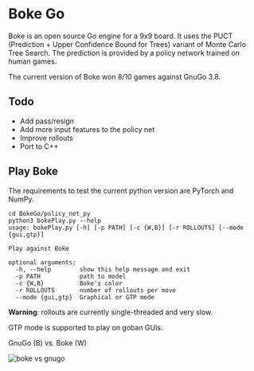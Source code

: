 # Boke Go
Boke is an open source Go engine for a 9x9 board.
It uses the PUCT (Prediction + Upper Confidence Bound for Trees)
variant of Monte Carlo Tree Search. The prediction is provided by a policy network trained on human games.

The current version of Boke won 8/10 games against GnuGo 3.8.

## Todo  
* Add pass/resign
* Add more input features to the policy net
* Improve rollouts 
* Port to C++

## Play Boke
The requirements to test the current python version are PyTorch and NumPy. 
```
cd BokeGo/policy_net_py
python3 bokePlay.py --help
usage: bokePlay.py [-h] [-p PATH] [-c {W,B}] [-r ROLLOUTS] [--mode {gui,gtp}]

Play against Boke

optional arguments:
  -h, --help        show this help message and exit
  -p PATH           path to model
  -c {W,B}          Boke's color
  -r ROLLOUTS       number of rollouts per move
  --mode {gui,gtp}  Graphical or GTP mode
```
**Warning**: rollouts are currently single-threaded and very slow. 

GTP mode is supported to play on goban GUIs.

GnuGo (B) vs. Boke (W)

![boke vs gnugo](https://media.giphy.com/media/T9E8NcDPFe5PAdmyxT/giphy.gif)
